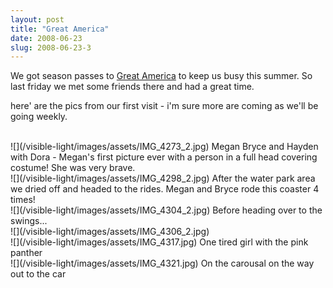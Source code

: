 ```yaml
---
layout: post
title: "Great America"
date: 2008-06-23
slug: 2008-06-23-3
---
```


We got season passes to  [Great America](http://www.pgathrills.com/)  to keep us busy this summer.  So last friday we met some friends there and had a great time.

here&apos; are the pics from our first visit - i&apos;m sure more are coming as we&apos;ll be going weekly.

<br />
 ![](/visible-light/images/assets/IMG_4273_2.jpg) 
Megan Bryce and Hayden with Dora - Megan&apos;s first picture ever with a person in a full head covering costume!  She was very brave. 
<br />
 ![](/visible-light/images/assets/IMG_4298_2.jpg) 
After the water park area we dried off and headed to the rides.  Megan and Bryce rode this coaster 4 times!
<br />
 ![](/visible-light/images/assets/IMG_4304_2.jpg) 
 Before heading over to the swings...

<br />
 ![](/visible-light/images/assets/IMG_4306_2.jpg) 
 
<br />
 ![](/visible-light/images/assets/IMG_4317.jpg) 
One tired girl with the pink panther 
<br />
 ![](/visible-light/images/assets/IMG_4321.jpg) 
On the  carousal on the way out to the car
 
